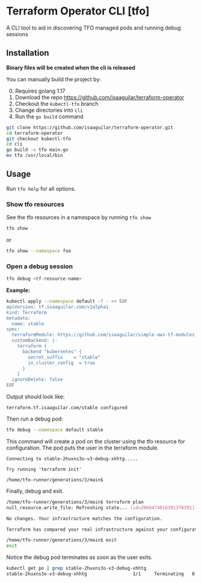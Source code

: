 # Terraform Operator CLI [tfo]

A CLI tool to aid in discovering TFO managed pods and running debug sessions



## Installation

**Binary files will be created when the cli is released**

You can manually build the project by:

0. Requires golang 1.17
1. Download the repo https://github.com/isaaguilar/terraform-operator
2. Checkout the `kubectl-tfo` branch
3. Change directories into `cli`
4. Run the `go build` command

```bash
git clone https://github.com/isaaguilar/terraform-operator.git
cd terraform-operator
git checkout kubectl-tfo
cd cli
go build -o tfo main.go
mv tfo /usr/local/bin
```


## Usage

Run `tfo help` for all options.

### Show tfo resources

See the tfo resources in a namespace by running `tfo show`

```bash
tfo show
```

or

```bash
tfo show --namespace foo
```

### Open a **debug** session

```bash
tfo debug <tf-resource-name>
```

**Example:**

```bash
kubectl apply --namespace default -f - << EOF
apiVersion: tf.isaaguilar.com/v1alpha1
kind: Terraform
metadata:
  name: stable
spec:
  terraformModule: https://github.com/isaaguilar/simple-aws-tf-modules.git//create_file
  customBackend: |-
    terraform {
      backend "kubernetes" {
        secret_suffix    = "stable"
        in_cluster_config  = true
      }
    }
  ignoreDelete: false
EOF
```

Output should look like:

```
terraform.tf.isaaguilar.com/stable configured
```

Then run a debug pod:

```bash
tfo debug --namespace default stable
```

This command will create a pod on the cluster using the tfo resource for configuration. The pod puts the user in the terraform module.
```
Connecting to stable-2huxns3o-v3-debug-xhhtg.....

Try running 'terraform init'

/home/tfo-runner/generations/3/main$
```

Finally, debug and exit.

```bash
/home/tfo-runner/generations/3/main$ terraform plan
null_resource.write_file: Refreshing state... [id=2066474016391370391]

No changes. Your infrastructure matches the configuration.

Terraform has compared your real infrastructure against your configuration and found no differences, so no changes are needed.

/home/tfo-runner/generations/3/main$ exit
exit
```

Notice the debug pod terminates as soon as the user exits.

```bash
kubectl get po | grep stable-2huxns3o-v3-debug-xhhtg
stable-2huxns3o-v3-debug-xhhtg                 1/1     Terminating   0          4m20s
```

